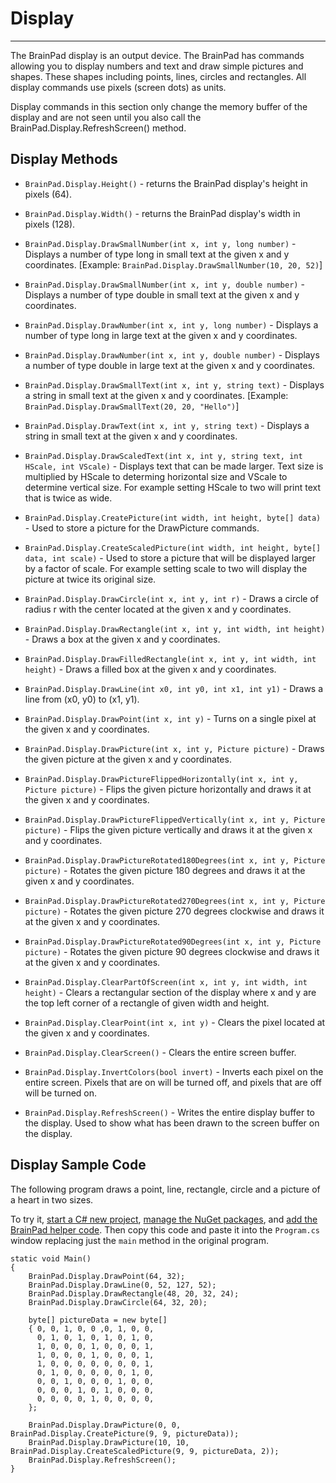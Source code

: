 # Display
---
The BrainPad display is an output device. The BrainPad has commands allowing you to display numbers and text and draw simple pictures and shapes. These shapes including points, lines, circles and rectangles. All display commands use pixels (screen dots) as units.

Display commands in this section only change the memory buffer of the display and are not seen until you also call the BrainPad.Display.RefreshScreen() method.

## Display Methods
 
* `BrainPad.Display.Height()` - returns the BrainPad display's height in pixels (64). 

* `BrainPad.Display.Width()` - returns the BrainPad display's width in pixels (128).
 
* `BrainPad.Display.DrawSmallNumber(int x, int y, long number)` - Displays a number of type long in small text at the given x and y coordinates. [Example: `BrainPad.Display.DrawSmallNumber(10, 20, 52)`]

* `BrainPad.Display.DrawSmallNumber(int x, int y, double number)` - Displays a number of type double in small text at the given x and y coordinates.

* `BrainPad.Display.DrawNumber(int x, int y, long number)` - Displays a number of type long in large text at the given x and y coordinates.

* `BrainPad.Display.DrawNumber(int x, int y, double number)` - Displays a number of type double in large text at the given x and y coordinates. 

* `BrainPad.Display.DrawSmallText(int x, int y, string text)` - Displays a string in small text at the given x and y coordinates. [Example: `BrainPad.Display.DrawSmallText(20, 20, "Hello")`]  

* `BrainPad.Display.DrawText(int x, int y, string text)` - Displays a string in small text at the given x and y coordinates.

* `BrainPad.Display.DrawScaledText(int x, int y, string text, int HScale, int VScale)` - Displays text that can be made larger. Text size is multiplied by HScale to determing horizontal size and VScale to determine vertical size. For example setting HScale to two will print text that is twice as wide.
 
* `BrainPad.Display.CreatePicture(int width, int height, byte[] data)` - Used to store a picture for the DrawPicture commands.

* `BrainPad.Display.CreateScaledPicture(int width, int height, byte[] data, int scale)` - Used to store a picture that will be displayed larger by a factor of scale. For example setting scale to two will display the picture at twice its original size.
 
* `BrainPad.Display.DrawCircle(int x, int y, int r)` - Draws a circle of radius r with the center located at the given x and y coordinates.  

* `BrainPad.Display.DrawRectangle(int x, int y, int width, int height)` - Draws a box at the given x and y coordinates.

* `BrainPad.Display.DrawFilledRectangle(int x, int y, int width, int height)` - Draws a filled box at the given x and y coordinates.   

* `BrainPad.Display.DrawLine(int x0, int y0, int x1, int y1)` - Draws a line from (x0, y0) to (x1, y1).  

* `BrainPad.Display.DrawPoint(int x, int y)` - Turns on a single pixel at the given x and y coordinates.
 
* `BrainPad.Display.DrawPicture(int x, int y, Picture picture)` - Draws the given picture at the given x and y coordinates.

* `BrainPad.Display.DrawPictureFlippedHorizontally(int x, int y, Picture picture)` - Flips the given picture horizontally and draws it at the given x and y coordinates.

* `BrainPad.Display.DrawPictureFlippedVertically(int x, int y, Picture picture)` - Flips the given picture vertically and draws it at the given x and y coordinates. 

* `BrainPad.Display.DrawPictureRotated180Degrees(int x, int y, Picture picture)` - Rotates the given picture 180 degrees and draws it at the given x and y coordinates. 

* `BrainPad.Display.DrawPictureRotated270Degrees(int x, int y, Picture picture)` - Rotates the given picture 270 degrees clockwise and draws it at the given x and y coordinates.

* `BrainPad.Display.DrawPictureRotated90Degrees(int x, int y, Picture picture)` - Rotates the given picture 90 degrees clockwise and draws it at the given x and y coordinates.
                         
* `BrainPad.Display.ClearPartOfScreen(int x, int y, int width, int height)` - Clears a rectangular section of the display where x and y are the top left corner of a rectangle of given width and height.
 
* `BrainPad.Display.ClearPoint(int x, int y)` - Clears the pixel located at the given x and y coordinates.  

* `BrainPad.Display.ClearScreen()` - Clears the entire screen buffer. 

* `BrainPad.Display.InvertColors(bool invert)` - Inverts each pixel on the entire screen. Pixels that are on will be turned off, and pixels that are off will be turned on.

* `BrainPad.Display.RefreshScreen()` - Writes the entire display buffer to the display. Used to show what has been drawn to the screen buffer on the display.
   
## Display Sample Code
The following program draws a point, line, rectangle, circle and a picture of a heart in two sizes.

To try it, [start a C# new project](../csharp/intro.md#start-a-new-project), [manage the NuGet packages](../csharp/intro.md#manage-the-nuget-packages), and [add the BrainPad helper code](../csharp/intro.md#add-the-brainpad-helper-code). Then copy this code and paste it into the `Program.cs` window replacing just the `main` method in the original program.

```
static void Main()
{
    BrainPad.Display.DrawPoint(64, 32);
    BrainPad.Display.DrawLine(0, 52, 127, 52);
    BrainPad.Display.DrawRectangle(48, 20, 32, 24);
    BrainPad.Display.DrawCircle(64, 32, 20);

    byte[] pictureData = new byte[]
    { 0, 0, 1, 0, 0 ,0, 1, 0, 0,
      0, 1, 0, 1, 0, 1, 0, 1, 0,
      1, 0, 0, 0, 1, 0, 0, 0, 1,
      1, 0, 0, 0, 1, 0, 0, 0, 1,
      1, 0, 0, 0, 0, 0, 0, 0, 1,
      0, 1, 0, 0, 0, 0, 0, 1, 0,
      0, 0, 1, 0, 0, 0, 1, 0, 0,
      0, 0, 0, 1, 0, 1, 0, 0, 0,
      0, 0, 0, 0, 1, 0, 0, 0, 0,
    };

    BrainPad.Display.DrawPicture(0, 0, BrainPad.Display.CreatePicture(9, 9, pictureData));
    BrainPad.Display.DrawPicture(10, 10, BrainPad.Display.CreateScaledPicture(9, 9, pictureData, 2));
    BrainPad.Display.RefreshScreen();
}
```